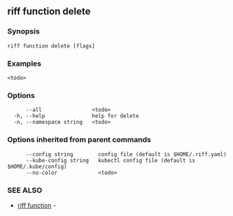 ## riff function delete

<todo>

### Synopsis

<todo>

```
riff function delete [flags]
```

### Examples

```
<todo>
```

### Options

```
      --all                <todo>
  -h, --help               help for delete
  -n, --namespace string   <todo>
```

### Options inherited from parent commands

```
      --config string        config file (default is $HOME/.riff.yaml)
      --kube-config string   kubectl config file (default is $HOME/.kube/config)
      --no-color             <todo>
```

### SEE ALSO

* [riff function](riff_function.md)	 - <todo>

